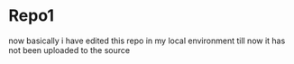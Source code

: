 # Repo1
now basically i have edited this repo in my local environment till now it has not been uploaded to the source